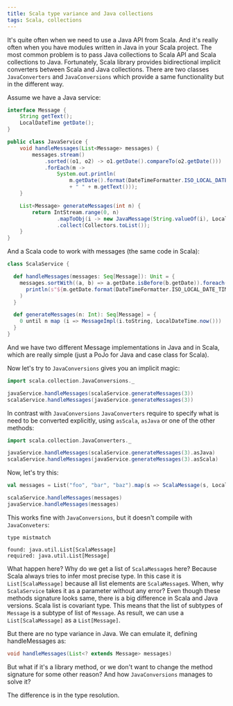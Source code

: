 ```yaml
---
title: Scala type variance and Java collections
tags: Scala, collections
---
```


It's quite often when we need to use a Java API from Scala.  And it's really
often when you have modules written in Java in your Scala project.  The most
common problem is to pass Java collections to Scala API and Scala collections
to Java.  Fortunately, Scala library provides bidirectional implicit converters
between Scala and Java collections.  There are two classes `JavaConverters` and
`JavaConversions` which provide a same functionality but in the different way.

Assume we have a Java service:

```Java
interface Message {
    String getText();
    LocalDateTime getDate();
}

public class JavaService {
    void handleMessages(List<Message> messages) {
        messages.stream()
            .sorted((o1, o2) -> o1.getDate().compareTo(o2.getDate()))
            .forEach(m ->
                System.out.println(
                    m.getDate().format(DateTimeFormatter.ISO_LOCAL_DATE_TIME)
                    + " " + m.getText()));
    }

    List<Message> generateMessages(int n) {
        return IntStream.range(0, n)
                .mapToObj(i -> new JavaMessage(String.valueOf(i), LocalDateTime.now()))
                .collect(Collectors.toList());
    }
}

```
<!--more-->

And a Scala code to work with messages (the same code in Scala):

```Scala
class ScalaService {

  def handleMessages(messages: Seq[Message]): Unit = {
    messages.sortWith((a, b) => a.getDate.isBefore(b.getDate)).foreach(m =>
      println(s"${m.getDate.format(DateTimeFormatter.ISO_LOCAL_DATE_TIME)} ${m.getText}")
    )
  }

  def generateMessages(n: Int): Seq[Message] = {
    0 until n map (i => MessageImpl(i.toString, LocalDateTime.now()))
  }
}
```

And we have two different Message implementations in Java and in Scala, which
are really simple (just a PoJo for Java and case class for Scala).

Now let's try to `JavaConversions` gives you an implicit magic:

```Scala
import scala.collection.JavaConversions._

javaService.handleMessages(scalaService.generateMessages(3))
scalaService.handleMessages(javaService.generateMessages(3))
```

In contrast with `JavaConversions` `JavaConverters` require to specify what is
need to be converted explicitly, using `asScala`, `asJava` or one of the other
methods:

```Scala
import scala.collection.JavaConverters._

javaService.handleMessages(scalaService.generateMessages(3).asJava)
scalaService.handleMessages(javaService.generateMessages(3).asScala)
```

Now, let's try this:

```Scala
val messages = List("foo", "bar", "baz").map(s => ScalaMessage(s, LocalDateTime.now()))

scalaService.handleMessages(messages)
javaService.handleMessages(messages)
```

This works fine with `JavaConversions`, but it doesn't compile with
`JavaConveters`:

```
type mistmatch

found: java.util.List[ScalaMessage]
required: java.util.List[Message]
```

What happen here? Why do we get a list of `ScalaMessage`s here?  Because Scala
always tries to infer most precise type.  In this case it is
`List[ScalaMessage]` because all list elements are `ScalaMessage`s.  When, why
`ScalaService` takes it as a parameter without any error?  Even though these
methods signature looks same, there is a big difference in Scala and Java
versions.  Scala list is covariant type.  This means that the list of subtypes
of `Message` is a subtype of list of `Message`.  As result, we can use a
`List[ScalaMessage]` as a `List[Message]`.

But there are no type variance in Java.  We can emulate it, defining
handleMessages as:

```Java
void handleMessages(List<? extends Message> messages)
```

But what if it's a library method, or we don't want to change the method
signature for some other reason?  And how `JavaConversions` manages to solve it?

The difference is in the type resolution.
